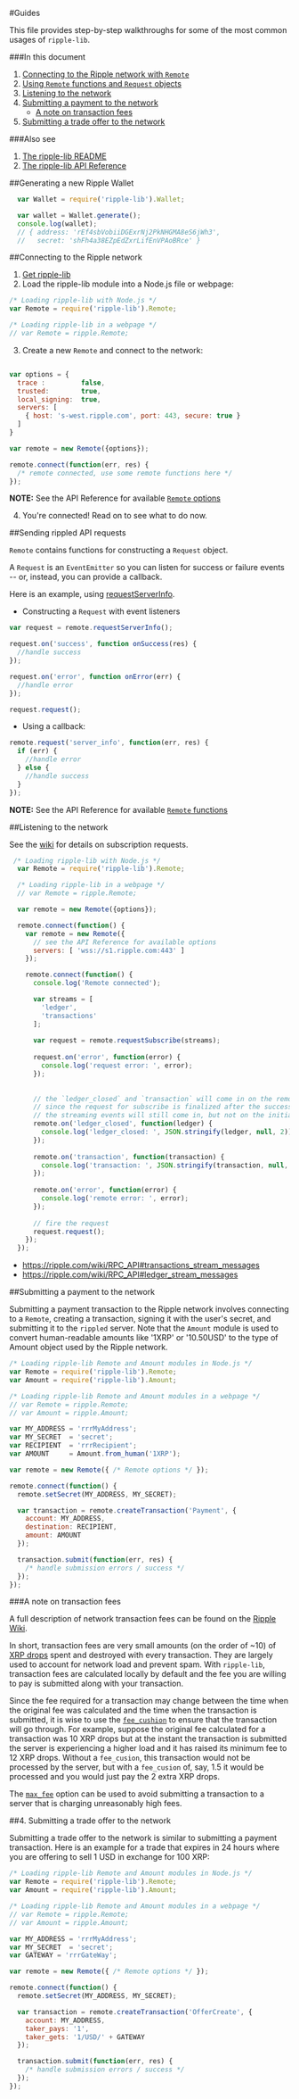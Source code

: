 #Guides

This file provides step-by-step walkthroughs for some of the most common usages of `ripple-lib`.

###In this document

1. [Connecting to the Ripple network with `Remote`](GUIDES.md#connecting-to-the-ripple-network)
2. [Using `Remote` functions and `Request` objects](GUIDES.md#sending-rippled-API-requests)
3. [Listening to the network](GUIDES.md#listening-to-the-network)
4. [Submitting a payment to the network](GUIDES.md#submitting-a-payment-to-the-network)
   * [A note on transaction fees](GUIDES.md#a-note-on-transaction-fees)
5. [Submitting a trade offer to the network](GUIDES.md#submitting-a-trade-offer-to-the-network)

###Also see

1. [The ripple-lib README](../README.md)
2. [The ripple-lib API Reference](REFERENCE.md)

##Generating a new Ripple Wallet

  ```js
    var Wallet = require('ripple-lib').Wallet;

    var wallet = Wallet.generate();
    console.log(wallet);
    // { address: 'rEf4sbVobiiDGExrNj2PkNHGMA8eS6jWh3',
    //   secret: 'shFh4a38EZpEdZxrLifEnVPAoBRce' }
  ```

##Connecting to the Ripple network

1. [Get ripple-lib](README.md#getting-ripple-lib)
2. Load the ripple-lib module into a Node.js file or webpage:
  ```js
  /* Loading ripple-lib with Node.js */
  var Remote = require('ripple-lib').Remote;

  /* Loading ripple-lib in a webpage */
  // var Remote = ripple.Remote;
  ```
3. Create a new `Remote` and connect to the network:
  ```js

  var options = {
    trace :         false,
    trusted:        true,
    local_signing:  true,
    servers: [
      { host: 's-west.ripple.com', port: 443, secure: true }
    ]
  }

  var remote = new Remote({options});

  remote.connect(function(err, res) {
    /* remote connected, use some remote functions here */
  });
  ```
  __NOTE:__ See the API Reference for available [`Remote` options](REFERENCE.md#1-remote-options)

4. You're connected! Read on to see what to do now.


##Sending rippled API requests

`Remote` contains functions for constructing a `Request` object. 

A `Request` is an `EventEmitter` so you can listen for success or failure events -- or, instead, you can provide a callback.

Here is an example, using [requestServerInfo](https://ripple.com/wiki/JSON_Messages#server_info).

+ Constructing a `Request` with event listeners
```js
var request = remote.requestServerInfo();

request.on('success', function onSuccess(res) {
  //handle success
});

request.on('error', function onError(err) {
  //handle error
});

request.request();
```

+ Using a callback:
```js
remote.request('server_info', function(err, res) {
  if (err) {
    //handle error
  } else {
    //handle success
  }
});
```

__NOTE:__ See the API Reference for available [`Remote` functions](REFERENCE.md#2-remote-functions)


##Listening to the network

See the [wiki](https://ripple.com/wiki/JSON_Messages#subscribe) for details on subscription requests.

```js
 /* Loading ripple-lib with Node.js */
  var Remote = require('ripple-lib').Remote;

  /* Loading ripple-lib in a webpage */
  // var Remote = ripple.Remote;

  var remote = new Remote({options});

  remote.connect(function() {
    var remote = new Remote({
      // see the API Reference for available options
      servers: [ 'wss://s1.ripple.com:443' ]
    });

    remote.connect(function() {
      console.log('Remote connected');

      var streams = [
        'ledger',
        'transactions'
      ];
    
      var request = remote.requestSubscribe(streams);
    
      request.on('error', function(error) {
        console.log('request error: ', error);
      });
    
    
      // the `ledger_closed` and `transaction` will come in on the remote
      // since the request for subscribe is finalized after the success return
      // the streaming events will still come in, but not on the initial request
      remote.on('ledger_closed', function(ledger) {
        console.log('ledger_closed: ', JSON.stringify(ledger, null, 2));
      });
    
      remote.on('transaction', function(transaction) {
        console.log('transaction: ', JSON.stringify(transaction, null, 2));
      });
    
      remote.on('error', function(error) {
        console.log('remote error: ', error);
      });
    
      // fire the request
      request.request();
    });
  });
```
* https://ripple.com/wiki/RPC_API#transactions_stream_messages
* https://ripple.com/wiki/RPC_API#ledger_stream_messages

##Submitting a payment to the network

Submitting a payment transaction to the Ripple network involves connecting to a `Remote`, creating a transaction, signing it with the user's secret, and submitting it to the `rippled` server. Note that the `Amount` module is used to convert human-readable amounts like '1XRP' or '10.50USD' to the type of Amount object used by the Ripple network.

```js
/* Loading ripple-lib Remote and Amount modules in Node.js */ 
var Remote = require('ripple-lib').Remote;
var Amount = require('ripple-lib').Amount;

/* Loading ripple-lib Remote and Amount modules in a webpage */
// var Remote = ripple.Remote;
// var Amount = ripple.Amount;

var MY_ADDRESS = 'rrrMyAddress';
var MY_SECRET  = 'secret';
var RECIPIENT  = 'rrrRecipient';
var AMOUNT     = Amount.from_human('1XRP');

var remote = new Remote({ /* Remote options */ });

remote.connect(function() {
  remote.setSecret(MY_ADDRESS, MY_SECRET);

  var transaction = remote.createTransaction('Payment', {
    account: MY_ADDRESS, 
    destination: RECIPIENT, 
    amount: AMOUNT
  });

  transaction.submit(function(err, res) {
    /* handle submission errors / success */
  });
});
```

###A note on transaction fees

A full description of network transaction fees can be found on the [Ripple Wiki](https://ripple.com/wiki/Transaction_Fee).

In short, transaction fees are very small amounts (on the order of ~10) of [XRP drops](https://ripple.com/wiki/Ripple_credits#Notes_on_drops) spent and destroyed with every transaction. They are largely used to account for network load and prevent spam. With `ripple-lib`, transaction fees are calculated locally by default and the fee you are willing to pay is submitted along with your transaction.

Since the fee required for a transaction may change between the time when the original fee was calculated and the time when the transaction is submitted, it is wise to use the [`fee_cushion`](REFERENCE.md#1-remote-options) to ensure that the transaction will go through. For example, suppose the original fee calculated for a transaction was 10 XRP drops but at the instant the transaction is submitted the server is experiencing a higher load and it has raised its minimum fee to 12 XRP drops. Without a `fee_cusion`, this transaction would not be processed by the server, but with a `fee_cusion` of, say, 1.5 it would be processed and you would just pay the 2 extra XRP drops.

The [`max_fee`](REFERENCE.md#1-remote-options) option can be used to avoid submitting a transaction to a server that is charging unreasonably high fees.


##4. Submitting a trade offer to the network

Submitting a trade offer to the network is similar to submitting a payment transaction. Here is an example for a trade that expires in 24 hours where you are offering to sell 1 USD in exchange for 100 XRP:

```js
/* Loading ripple-lib Remote and Amount modules in Node.js */ 
var Remote = require('ripple-lib').Remote;
var Amount = require('ripple-lib').Amount;

/* Loading ripple-lib Remote and Amount modules in a webpage */
// var Remote = ripple.Remote;
// var Amount = ripple.Amount;

var MY_ADDRESS = 'rrrMyAddress';
var MY_SECRET  = 'secret';
var GATEWAY = 'rrrGateWay';

var remote = new Remote({ /* Remote options */ });

remote.connect(function() {
  remote.setSecret(MY_ADDRESS, MY_SECRET);

  var transaction = remote.createTransaction('OfferCreate', {
    account: MY_ADDRESS,
    taker_pays: '1',
    taker_gets: '1/USD/' + GATEWAY
  });

  transaction.submit(function(err, res) {
    /* handle submission errors / success */
  });
});
```

